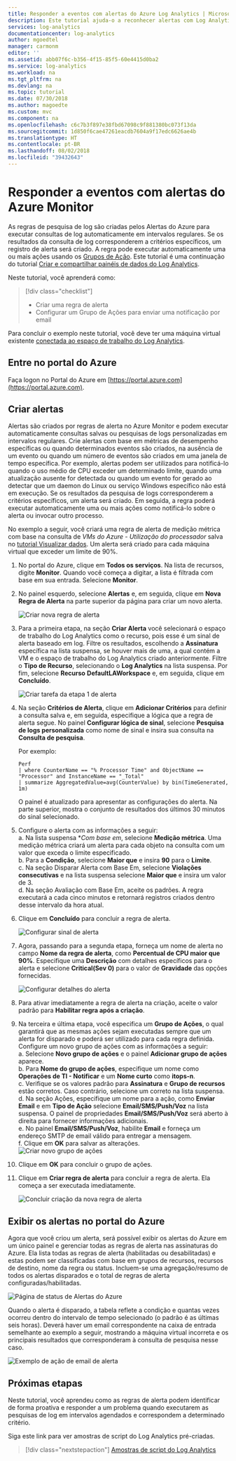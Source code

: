 ```yaml
---
title: Responder a eventos com alertas do Azure Log Analytics | Microsoft Docs
description: Este tutorial ajuda-o a reconhecer alertas com Log Analytics para identificar informações importantes no espaço de trabalho e notificá-lo proativamente sobre problemas ou invocar ações para tentar corrigi-los.
services: log-analytics
documentationcenter: log-analytics
author: mgoedtel
manager: carmonm
editor: ''
ms.assetid: abb07f6c-b356-4f15-85f5-60e4415d0ba2
ms.service: log-analytics
ms.workload: na
ms.tgt_pltfrm: na
ms.devlang: na
ms.topic: tutorial
ms.date: 07/30/2018
ms.author: magoedte
ms.custom: mvc
ms.component: na
ms.openlocfilehash: c6c7b3f897e38fbd67098c9f881380bc073f13da
ms.sourcegitcommit: 1d850f6cae47261eacdb7604a9f17edc6626ae4b
ms.translationtype: HT
ms.contentlocale: pt-BR
ms.lasthandoff: 08/02/2018
ms.locfileid: "39432643"
---
```

# <a name="respond-to-events-with-azure-monitor-alerts"></a>Responder a eventos com alertas do Azure Monitor
As regras de pesquisa de log são criadas pelos Alertas do Azure para executar consultas de log automaticamente em intervalos regulares.  Se os resultados da consulta de log corresponderem a critérios específicos, um registro de alerta será criado. A regra pode executar automaticamente uma ou mais ações usando os [Grupos de Ação](../monitoring-and-diagnostics/monitoring-action-groups.md).  Este tutorial é uma continuação do tutorial [Criar e compartilhar painéis de dados do Log Analytics](log-analytics-tutorial-dashboards.md).   

Neste tutorial, você aprenderá como:

> [!div class="checklist"]
> * Criar uma regra de alerta
> * Configurar um Grupo de Ações para enviar uma notificação por email

Para concluir o exemplo neste tutorial, você deve ter uma máquina virtual existente [conectada ao espaço de trabalho do Log Analytics](log-analytics-quick-collect-azurevm.md).

## <a name="sign-in-to-azure-portal"></a>Entre no portal do Azure
Faça logon no Portal do Azure em [https://portal.azure.com](https://portal.azure.com).

## <a name="create-alerts"></a>Criar alertas
Alertas são criados por regras de alerta no Azure Monitor e podem executar automaticamente consultas salvas ou pesquisas de logs personalizadas em intervalos regulares.  Crie alertas com base em métricas de desempenho específicas ou quando determinados eventos são criados, na ausência de um evento ou quando um número de eventos são criados em uma janela de tempo específica.  Por exemplo, alertas podem ser utilizados para notificá-lo quando o uso médio de CPU exceder um determinado limite, quando uma atualização ausente for detectada ou quando um evento for gerado ao detectar que um daemon do Linux ou serviço Windows específico não está em execução.  Se os resultados da pesquisa de logs corresponderem a critérios específicos, um alerta será criado. Em seguida, a regra poderá executar automaticamente uma ou mais ações como notificá-lo sobre o alerta ou invocar outro processo.

No exemplo a seguir, você criará uma regra de alerta de medição métrica com base na consulta de *VMs do Azure - Utilização do processador*  salva no [tutorial Visualizar dados](log-analytics-tutorial-dashboards.md). Um alerta será criado para cada máquina virtual que exceder um limite de 90%.

1. No portal do Azure, clique em **Todos os serviços**. Na lista de recursos, digite **Monitor**. Quando você começa a digitar, a lista é filtrada com base em sua entrada. Selecione **Monitor**.
1. No painel esquerdo, selecione **Alertas** e, em seguida, clique em **Nova Regra de Alerta** na parte superior da página para criar um novo alerta.

    ![Criar nova regra de alerta](./media/log-analytics-tutorial-response/alert-rule-02.png)

1. Para a primeira etapa, na seção **Criar Alerta** você selecionará o espaço de trabalho do Log Analytics como o recurso, pois esse é um sinal de alerta baseado em log.  Filtre os resultados, escolhendo a **Assinatura** específica na lista suspensa, se houver mais de uma, a qual contém a VM e o espaço de trabalho do Log Analytics criado anteriormente.  Filtre o **Tipo de Recurso**, selecionando o **Log Analytics** na lista suspensa.  Por fim, selecione **Recurso** **DefaultLAWorkspace** e, em seguida, clique em **Concluído**.

    ![Criar tarefa da etapa 1 de alerta](./media/log-analytics-tutorial-response/alert-rule-03.png)

1. Na seção **Critérios de Alerta**, clique em **Adicionar Critérios** para definir a consulta salva e, em seguida, especifique a lógica que a regra de alerta segue. No painel **Configurar lógica de sinal**, selecione **Pesquisa de logs personalizada** como nome de sinal e insira sua consulta na **Consulta de pesquisa**.

    Por exemplo: 
    ```
    Perf
    | where CounterName == "% Processor Time" and ObjectName == "Processor" and InstanceName == "_Total"
    | summarize AggregatedValue=avg(CounterValue) by bin(TimeGenerated, 1m)
    ```

    O painel é atualizado para apresentar as configurações do alerta.  Na parte superior, mostra o conjunto de resultados dos últimos 30 minutos do sinal selecionado.

1. Configure o alerta com as informações a seguir:  
   a. Na lista suspensa **Com base em*, selecione **Medição métrica**.  Uma medição métrica criará um alerta para cada objeto na consulta com um valor que exceda o limite especificado.  
   b. Para a **Condição**, selecione **Maior que** e insira **90** para o **Limite**.  
   c. Na seção Disparar Alerta com Base Em, selecione **Violações consecutivas** e na lista suspensa selecione **Maior que** e insira um valor de 3.  
   d. Na seção Avaliação com Base Em, aceite os padrões. A regra executará a cada cinco minutos e retornará registros criados dentro desse intervalo da hora atual.  
1. Clique em **Concluído** para concluir a regra de alerta.

    ![Configurar sinal de alerta](./media/log-analytics-tutorial-response/alert-signal-logic-02.png)

1. Agora, passando para a segunda etapa, forneça um nome de alerta no campo **Nome da regra de alerta**, como **Percentual de CPU maior que 90%**.  Especifique uma **Descrição** com detalhes específicos para o alerta e selecione **Critical(Sev 0)** para o valor de **Gravidade** das opções fornecidas.

    ![Configurar detalhes do alerta](./media/log-analytics-tutorial-response/alert-signal-logic-04.png)

1. Para ativar imediatamente a regra de alerta na criação, aceite o valor padrão para **Habilitar regra após a criação**.  
1. Na terceira e última etapa, você especifica um **Grupo de Ações**, o qual garantirá que as mesmas ações sejam executadas sempre que um alerta for disparado e poderá ser utilizado para cada regra definida.  Configure um novo grupo de ações com as informações a seguir:  
   a. Selecione **Novo grupo de ações** e o painel **Adicionar grupo de ações** aparece.  
   b. Para **Nome do grupo de ações**, especifique um nome como **Operações de TI - Notificar** e um **Nome curto** como **itops-n**.  
   c. Verifique se os valores padrão para **Assinatura** e **Grupo de recursos** estão corretos. Caso contrário, selecione um correto na lista suspensa.  
   d. Na seção Ações, especifique um nome para a ação, como **Enviar Email** e em **Tipo de Ação** selecione **Email/SMS/Push/Voz** na lista suspensa. O painel de propriedades **Email/SMS/Push/Voz** será aberto à direita para fornecer informações adicionais.  
   e. No painel **Email/SMS/Push/Voz**, habilite **Email** e forneça um endereço SMTP de email válido para entregar a mensagem.  
   f. Clique em **OK** para salvar as alterações.  
       ![Criar novo grupo de ações](./media/log-analytics-tutorial-response/action-group-properties-01.png)

1. Clique em **OK** para concluir o grupo de ações.
1. Clique em **Criar regra de alerta** para concluir a regra de alerta. Ela começa a ser executada imediatamente.

    ![Concluir criação da nova regra de alerta](./media/log-analytics-tutorial-response/alert-rule-01.png)

## <a name="view-your-alerts-in-azure-portal"></a>Exibir os alertas no portal do Azure
Agora que você criou um alerta, será possível exibir os alertas do Azure em um único painel e gerenciar todas as regras de alerta nas assinaturas do Azure. Ela lista todas as regras de alerta (habilitadas ou desabilitadas) e estas podem ser classificadas com base em grupos de recursos, recursos de destino, nome da regra ou status. Incluem-se uma agregação/resumo de todos os alertas disparados e o total de regras de alerta configuradas/habilitadas.

![Página de status de Alertas do Azure](./media/log-analytics-tutorial-response/azure-alerts-02.png)

Quando o alerta é disparado, a tabela reflete a condição e quantas vezes ocorreu dentro do intervalo de tempo selecionado (o padrão é as últimas seis horas).  Deverá haver um email correspondente na caixa de entrada semelhante ao exemplo a seguir, mostrando a máquina virtual incorreta e os principais resultados que corresponderam à consulta de pesquisa nesse caso.

![Exemplo de ação de email de alerta](./media/log-analytics-tutorial-response/azure-alert-email-notification-01.png)

## <a name="next-steps"></a>Próximas etapas
Neste tutorial, você aprendeu como as regras de alerta podem identificar de forma proativa e responder a um problema quando executarem as pesquisas de log em intervalos agendados e correspondem a determinado critério.

Siga este link para ver amostras de script do Log Analytics pré-criadas.

> [!div class="nextstepaction"]
> [Amostras de script do Log Analytics](powershell-samples.md)
